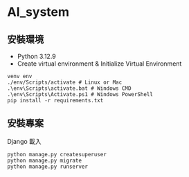 # AI_system

## 安裝環境

- Python 3.12.9
- Create virtual environment & Initialize Virtual Environment

```
venv env
./env/Scripts/activate # Linux or Mac
.\env\Scripts\activate.bat # Windows CMD
.\env\Scripts\Activate.ps1 # Windows PowerShell
pip install -r requirements.txt
```

## 安裝專案

Django 載入

```
python manage.py createsuperuser
python manage.py migrate
python manage.py runserver
```

